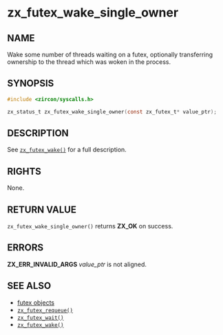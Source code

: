 # zx_futex_wake_single_owner

## NAME

<!-- Updated by update-docs-from-fidl, do not edit. -->

Wake some number of threads waiting on a futex, optionally transferring ownership to the thread which was woken in the process.

## SYNOPSIS

<!-- Updated by update-docs-from-fidl, do not edit. -->

```c
#include <zircon/syscalls.h>

zx_status_t zx_futex_wake_single_owner(const zx_futex_t* value_ptr);
```

## DESCRIPTION

See [`zx_futex_wake()`] for a full description.

## RIGHTS

<!-- Updated by update-docs-from-fidl, do not edit. -->

None.

## RETURN VALUE

`zx_futex_wake_single_owner()` returns **ZX_OK** on success.

## ERRORS

**ZX_ERR_INVALID_ARGS**  *value_ptr* is not aligned.

## SEE ALSO

 - [futex objects](/docs/reference/kernel_objects/futex.md)
 - [`zx_futex_requeue()`]
 - [`zx_futex_wait()`]
 - [`zx_futex_wake()`]

<!-- References updated by update-docs-from-fidl, do not edit. -->

[`zx_futex_requeue()`]: futex_requeue.md
[`zx_futex_wait()`]: futex_wait.md
[`zx_futex_wake()`]: futex_wake.md
